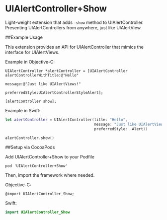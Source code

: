 # UIAlertController+Show
Light-weight extension that adds `-show` method to UIAlertController.  Presenting UIAlertControllers from anywhere, just like UIAlertView.

##Example Usage

This extension provides an API for UIAlertController that mimics the interface for UIAlertViews.

Example in Objective-C:
```objc
UIAlertController *alertController = [UIAlertController alertControllerWithTitle:@"Hello"
                                                                         message:@"Just like UIAlertViews!"
                                                                  preferredStyle:UIAlertControllerStyleAlert];

[alertController show];
```

Example in Swift:
```swift
let alertController = UIAlertController(title: "Hello",
                                        message: "Just like UIAlertViews!",
                                        preferredStyle: .Alert))

alertController.show()
```

##Setup via CocoaPods

Add UIAlertController+Show to your Podfile
```
pod 'UIAlertController+Show'
```

Then, import the framework where needed.

Objective-C:
```objc
@import UIAlertController_Show;
```

Swift:
```swift
import UIAlertController_Show
```
